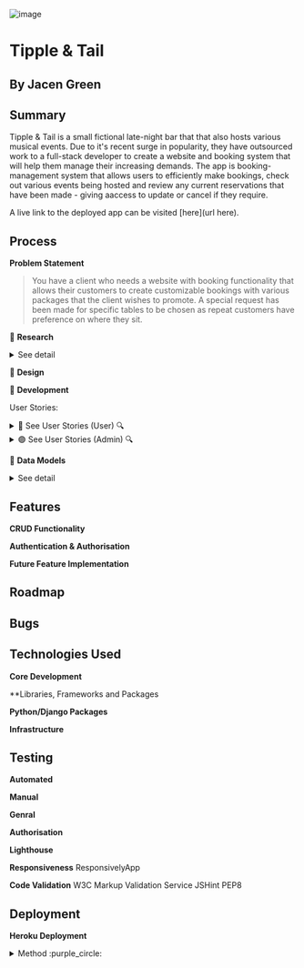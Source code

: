 ![image]()

# Tipple & Tail
## By Jacen Green

## Summary
Tipple & Tail is a small fictional late-night bar that that also hosts various musical events. Due to it's recent surge in popularity, they have outsourced work to a full-stack developer to create a website and booking system that will help them manage their increasing demands. The app is booking-management system that allows users to efficiently make bookings, check out various events being hosted and review any current reservations that have been made - giving aaccess to update or cancel if they require.

A live link to the deployed app can be visited [here](url here).

## Process

**Problem Statement**
> You have a client who needs a website with booking functionality that allows their customers to create customizable bookings with various packages that the client wishes to promote. A special request has been made for specific tables to be chosen as repeat customers have preference on where they sit.

📑 **Research**
<details>
 <summary> See detail</summary>

With limited time to complete the project; data model, user story and wireframe planning have taken priority. However, core inspiration has been taken from the [Slug & Lettuce](https://www.slugandlettuce.co.uk/market-square-nottingham/party-booking) booking page:

![image](https://github.com/Viridi-Machina/tipple-and-tail/assets/146846939/50b968e6-e6a5-4aee-94c5-df4ea8b9d044)

- First fields used are party-size and date.
- Calendar widget for quickly selecting a date.
- Drop-down list with booking package-options.
- Selected fields then filter available time slots

These elements would make up the core booking form process, with further additions such as table choice being implemented.
</details>

💠 **Design**

💠 **Development**

User Stories:
<details>
 <summary>🔵 See User Stories (User) 🔍</summary>
 
- [US-U01] 🔵 As a user, I want to view availability based on the selected date and party size,<br>
  so that I can view available booking options.
  
- [US-U02] 🔵 As a user, I want to view a table plan of available tables,<br>
  so that I can choose where to sit.
  
- [US-U03] 🔵 As a user, I want to see a list of available packages that I can add to my booking,<br>
  so that I can customize my experience.
  
- [US-U04] 🔵 As a user, I want to review booking details before finalising the booking,<br>
  so that I can check that everything is correct.
  
- [US-U05] 🔵 As a user, I want to provide personal details during the booking process,<br>
  so that I can recieve confirmation via email.
  
- [US-U06] 🔵 As a user, I want to see an about page,<br>
  so that I can learn more about the establisment before booking.
  
- [US-U07] 🔵 As a user, I want to view a drinks menu,<br>
  so I can see what options are available before making a booking.
  
- [US-U08] 🔵 As a user, I want to be able to declare allergies when making a booking,<br>
  so that the establishment is aware before arrival.
  
- [US-U09] 🔵 As a user, I want to see a map,<br>
  so that I can see how far the establishment is from my current location.
  
- [US-U10] 🔵 As a user, I want to see confirmation of a successful booking,<br>
  so that I have confidence a booking has been made.
  
- [US-U11] 🔵 As a user, I want to be able to edit a booking after it has been made,<br>
  so that I can cancel or view my booking.
  
- [US-U12] 🔵 As a user, I want to review and leave comments on events that I have been to,<br>
  so I can share my experience with others.

- [US-U13] 🔵 As a user, I want to send enquiries to the establishment, <br>
  so I can ask further questions or enquire about larger bookings.
</details>

<details>
 <summary> 🟣 See User Stories (Admin) 🔍</summary>
 
- [US-A01] 🟣 As an admin, I want to view and update details of a specific booking,<br>
  so that I can handle enquiries and make changes.
  
- [US-A01] 🟣 As an admin, I want to manage user accounts,<br>
  so I can maintain control over user access and disable accounts if necessary.
  
- [US-A01] 🟣 As an admin, I want to log in to a a secure admin panel,<br>
  so that I can access the site's administrative features.
  
- [US-A01] 🟣 As an admin, I want to manage the about page,<br>
  so I can ensure it remains up to date.
  
- [US-A01] 🟣 As an admin, I want to manage the events page,<br>
  so I can add new events and moderate customer reviews.
  
- [US-A01] 🟣 As an admin, I want to manage the menu page,<br>
  so that I can add/remove or update menu items and pictures.
  
- [US-A01] 🟣 As an admin, I want to tag certain booking packages,<br>
  so that I can upsell and make them more appealing.
</details>

💠 **Data Models**
<details>
 <summary> See detail</summary>
The data models created for this project are displayed in the image below:<br>
<br>
 
![image](https://github.com/Viridi-Machina/tipple-and-tail/assets/146846939/32bd5dc3-416c-47c0-a5be-0e69152fd14d)

<br>

The data models can be divided into 3 main apps to separate functionality:<br>
🔷 **User App**: This app handles user accounts as well as their enquiries and comments made to event posts.<br>
🔹 `User` - This model represents any user account, containing their name, email adress, mobile number, bookings and account status.<br>
🔹 `Enquiry` - This model represents enquiries made by the user, containing messages submitted to the site admin.<br>
🔹 `Comment` - This model represents comments made by the user on posted events, requiring approval by an admin.<br>
<br>
🟣 **About App**: This app handles the about and event models, both handled by the site admin.<br>
🔺 `About` - This model represents an about page, filled out and updated byu the site admin.<br>
🔺 `Event` - This model represents an events page, a psuedo blog-post view which displays events that can link to bookings.<br>
<br>
🔶 **Booking App**: This app handles the booking process; filtering available tables, timeslots and booking packages.<br>
🔸`Booking` - This model represents the core booking process, storing all associated fields.<br>
🔸`Table` - This model stores a small number of tables with unique table numbers and capacity which can be updated by an admin.<br>
🔸`TimeSlot` - This model represents the chosen time slot to be applied to the booking and table.<br>
🔸`TableSlot` - This model represents the specific tables with a chosen TimeSlot and TableSlot.<br>
🔸`Package` - This model represents additional extras for booking customization, which are also used to tag bookings.<br>


</details>

## Features
**CRUD Functionality**

**Authentication & Authorisation**

**Future Feature Implementation**

## Roadmap

## Bugs

## Technologies Used
**Core Development**

**Libraries, Frameworks and Packages

**Python/Django Packages**

**Infrastructure**

## Testing
**Automated**

**Manual**

**Genral**

**Authorisation**

**Lighthouse**

**Responsiveness**
ResponsivelyApp

**Code Validation**
W3C Markup Validation Service
JSHint
PEP8

## Deployment
**Heroku Deployment**
<details>
 <summary>Method :purple_circle:</summary>

- From the dashboard you will be able to see your deployed projects. Click on `New`, then `Create new app`:
  <details>
    <summary>Dashboard :mag:</summary>
    
    ![image](https://github.com/Viridi-Machina/battleships/assets/146846939/d4468782-45f9-4c26-8369-1ddffee2b408)
  </details>

- Enter a unique `App name` and `Choose a region`, then click `Create app`.<br>
  Once created navigate to the `Settings` menu.
  <details>
    <summary>App Dashboard :mag:</summary>

    ![image](https://github.com/Viridi-Machina/battleships/assets/146846939/fde9249a-f073-46af-aeff-ddf4b7d6aacf)
  </details>
  
- Within the `Settings` menu, navigate to `Config Vars` (Also known as *Environment Variables*).<br>
  This is where private and sensitive data, such as credentials and keys, will be stored for the project.
  <details>
    <summary>App Settings :mag:</summary>

    ![image](https://github.com/Viridi-Machina/battleships/assets/146846939/078e131f-0ec6-483f-9031-7049385cdad8)
  </details>

- If the project is dependant on a creds.json file, then this is where the data will be stored.
- Click `Reveal Config Vars`. For initial deployment of a full-stack project:<br>
  `KEY`: 'DISABLE_COLLECTSTATIC'. `VALUE` '1'<br>
  This will prevent Heroku from uploading static files to the build.<br>
  Later on, once the project has been configured with a local static file directory, this KEY/VALUE pair can be removed.
- Note that any other secret keys such as links to the prject's database will be added as the project develops.<br>
  The image below shows an example of the `config vars` panel used in a previous project.
  <details>
    <summary>Config Vars :mag:</summary>
    
    ![image](https://github.com/Viridi-Machina/battleships/assets/146846939/0721287b-f32f-4b37-be16-ddcf1cfeb1c2)
  </details>

- A final component required for successful deployment is the use of a `Procfile`:
    - Heroku will read this file to determine how to start the server.
    - Within the Procfile a python package called *gunicorn* is referenced as a production-ready webserver for Heroku to use.
    - After installing gunicorn and adding it to the `requirements.txt` file, the following line of code needs to be added to
      the Procfile `web: gunicorn my_project.wsgi`.
    - Note that a blank line after the above code may be either required or need to be removed for Heroku to read it successfully.

### Connect to GitHub and deploy:

- Navigate to the `Deploy` menu. For `Deployment method` select GitHub. Finally, you can manually deploy the project.
  <details>
    <summary>Deploy Menu :mag:</summary>

  ![image](https://github.com/Viridi-Machina/battleships/assets/146846939/9081df0b-d551-40f2-b9c1-f770b9d4a5fb)
  </details>





